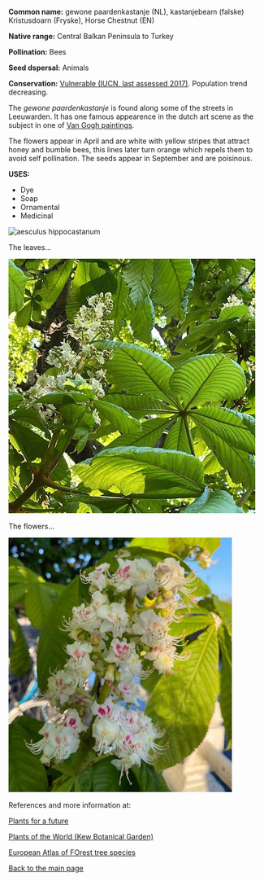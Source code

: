 **Common name:** gewone paardenkastanje (NL), kastanjebeam (falske) Kristusdoarn (Fryske), Horse Chestnut (EN)


<!--more-->
**Native range:** Central Balkan Peninsula to Turkey

**Pollination:** Bees

**Seed dspersal:** Animals

**Conservation:** [Vulnerable (IUCN, last assessed 2017)](https://www.iucnredlist.org/species/202914/122961065). Population trend decreasing.

The _gewone paardenkastanje_ is found along some of the streets in Leeuwarden. It has one famous appearence in the dutch art scene as the subject in one of [Van Gogh paintings](https://www.vangoghmuseum.nl/en/collection/s0126V1962).

The flowers appear in April and are white with yellow stripes that attract honey and bumble bees, this lines later turn orange which repels them to avoid self pollination. The seeds appear in September and are poisinous.

**USES:**

- Dye
- Soap
- Ornamental
- Medicinal

![aesculus hippocastanum](https://raw.githubusercontent.com/carolxgl/TreeLibrary/gh-pages/images/aeship.jpeg)

The leaves...

![aesculus hippocastanum](https://raw.githubusercontent.com/carolxgl/TreeLibrary/gh-pages/images/aeshipL.jpeg)

The flowers...

![aesculus hippocastanum](https://raw.githubusercontent.com/carolxgl/TreeLibrary/gh-pages/images/aeshipF.jpeg)

References and more information at:

[Plants for a future](https://pfaf.org/user/Plant.aspx?LatinName=Aesculus+hippocastanum)

[Plants of the World (Kew Botanical Garden)](https://powo.science.kew.org/taxon/urn:lsid:ipni.org:names:781594-1)

[European Atlas of FOrest tree species](https://ies-ows.jrc.ec.europa.eu/efdac/download/Atlas/pdf/Aesculus_hippocastanum.pdf)

[Back to the main page](https://carolxgl.github.io/TreeLibrary/)
